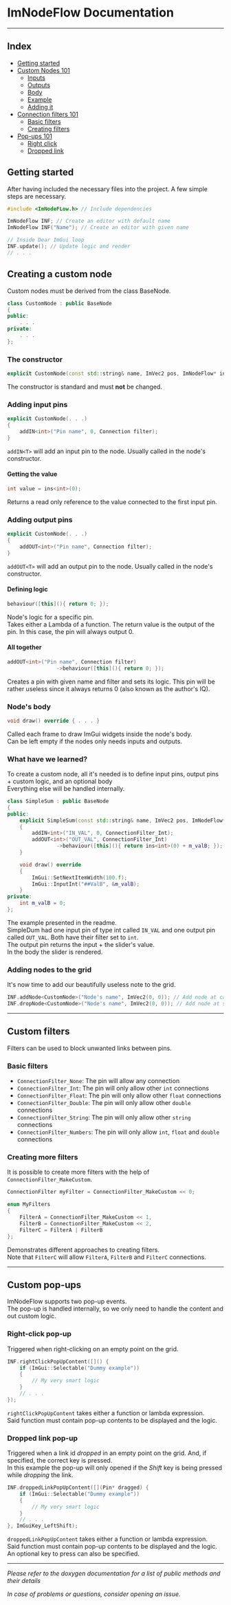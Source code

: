 # ImNodeFlow Documentation
***

## Index
- [Getting started](#getting-started)
- [Custom Nodes 101](#creating-a-custom-node)
  - [Inputs](#adding-input-pins)
  - [Outputs](#adding-output-pins)
  - [Body](#nodes-body)
  - [Example](#all-together)
  - [Adding it](#adding-nodes-to-the-grid)
- [Connection filters 101](#custom-filters)
  - [Basic filters](#basic-filters)
  - [Creating filters](#creating-more-filters)
- [Pop-ups 101](#custom-pop-ups)
  - [Right click](#right-click-pop-up)
  - [Dropped link](#dropped-link-pop-up)

## Getting started
After having included the necessary files into the project. A few simple steps are necessary.
```c++
#include <ImNodeFLow.h> // Include dependencies
```
```c++
ImNodeFlow INF; // Create an editor with default name
ImNodeFlow INF("Name"); // Create an editor with given name
```
```c++
// Inside Dear ImGui loop
INF.update(); // Update logic and render
// . . .
```

## Creating a custom node
Custom nodes must be derived from the class BaseNode.
```c++
class CustomNode : public BaseNode
{
public:
    . . .
private:
    . . .
};
```

### The constructor
```c++
explicit CustomNode(const std::string& name, ImVec2 pos, ImNodeFlow* inf) : BaseNode(name, pos, inf);
```
The constructor is standard and must **not** be changed.

### Adding input pins
```c++
explicit CustomNode(. . .)
{
    addIN<int>("Pin name", 0, Connection filter);
}
```
`addIN<T>` will add an input pin to the node. Usually called in the node's constructor.
#### Getting the value
```c++
int value = ins<int>(0);
```
Returns a read only reference to the value connected to the first input pin.

### Adding output pins
```c++
explicit CustomNode(. . .)
{
    addOUT<int>("Pin name", Connection filter);
}
```
`addOUT<T>` will add an output pin to the node. Usually called in the node's constructor.
#### Defining logic
```c++
behaviour([this](){ return 0; });
```
Node's logic for a specific pin.
<BR> Takes either a Lambda of a function. The return value is the output of the pin. In this case, the pin will always output 0.
#### All together
```c++
addOUT<int>("Pin name", Connection filter)
                ->behaviour([this](){ return 0; });
```
Creates a pin with given name and filter and sets its logic. This pin will be rather useless since it always returns 0 (also known as the author's IQ).


### Node's body
```c++
void draw() override { . . . }
```
Called each frame to draw ImGui widgets inside the node's body.
<BR> Can be left empty if the nodes only needs inputs and outputs.

### What have we learned?
To create a custom node, all it's needed is to define input pins, output pins + custom logic, and an optional body
<BR> Everything else will be handled internally.
```c++
class SimpleSum : public BaseNode
{
public:
    explicit SimpleSum(const std::string& name, ImVec2 pos, ImNodeFlow* inf) : BaseNode(name, pos, inf)
    {
        addIN<int>("IN_VAL", 0, ConnectionFilter_Int);
        addOUT<int>("OUT_VAL", ConnectionFilter_Int)
                ->behaviour([this](){ return ins<int>(0) + m_valB; });
    }

    void draw() override
    {
        ImGui::SetNextItemWidth(100.f);
        ImGui::InputInt("##ValB", &m_valB);
    }
private:
    int m_valB = 0;
};
```
The example presented in the readme.
<BR> SimpleDum had one input pin of type int called `IN_VAL` and one output pin called `OUT_VAL`.
Both have their filter set to `int`.
<BR> The output pin returns the input + the slider's value.
<BR> In the body the slider is rendered.

### Adding nodes to the grid
It's now time to add our beautifully useless note to the grid.
```c++
INF.addNode<CustomNode>("Node's name", ImVec2(0, 0)); // Add node at canvas coordinates
INF.dropNode<CustomNode>("Node's name", ImVec2(0, 0)); // Add node at screen coordinates
```

***

## Custom filters
Filters can be used to block unwanted links between pins.
### Basic filters
- `ConnectionFilter_None`: The pin will allow any connection
- `ConnectionFilter_Int`: The pin will only allow other `int` connections
- `ConnectionFilter_Float`: The pin will only allow other `float` connections
- `ConnectionFilter_Double`: The pin will only allow other `double` connections
- `ConnectionFilter_String`: The pin will only allow other `string` connections
- `ConnectionFilter_Numbers`: The pin will only allow `int`, `float` and `double` connections

### Creating more filters
It is possible to create more filters with the help of `ConnectionFilter_MakeCustom`.
```c++
ConnectionFilter myFilter = ConnectionFilter_MakeCustom << 0;

enum MyFilters
{
    FilterA = ConnectionFilter_MakeCustom << 1,
    FilterB = ConnectionFilter_MakeCustom << 2,
    FilterC = FilterA | FilterB
};
```
Demonstrates different approaches to creating filters.
<BR> Note that `FilterC` will allow `FilterA`, `FilterB` and `FilterC` connections.

***

## Custom pop-ups
ImNodeFlow supports two pop-up events.
<BR> The pop-up is handled internally, so we only need to handle the content and out custom logic.

### Right-click pop-up
Triggered when right-clicking on an empty point on the grid.
```c++
INF.rightClickPopUpContent([]() {
    if (ImGui::Selectable("Dummy example"))
    {
        // My very smart logic
    }
    // . . .
});
```
`rightClickPopUpContent` takes either a function or lambda expression.
<BR> Said function must contain pop-up contents to be displayed and the logic.

### Dropped link pop-up
Triggered when a link id _dropped_ in an empty point on the grid. And, if specified, the correct key is pressed.
<BR> In this example the pop-up will only opened if the _Shift_ key is being pressed while _dropping_ the link.
```c++
INF.droppedLinkPopUpContent([](Pin* dragged) {
    if (ImGui::Selectable("Dummy example"))
    {
        // My very smart logic
    }
    // . . .
}, ImGuiKey_LeftShift);
```
`droppedLinkPopUpContent` takes either a function or lambda expression.
<BR> Said function must contain pop-up contents to be displayed and the logic.
<BR> An optional key to press can also be specified.

***

_Please refer to the doxygen documentation for a list of public methods and their details_

_In case of problems or questions, consider opening an issue._